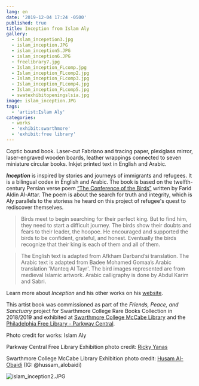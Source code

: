```yaml
---
lang: en
date: '2019-12-04 17:24 -0500'
published: true
title: Inception from Islam Aly
gallery:
  - islam_incepetion3.jpg
  - islam_inception.JPG
  - islam_inception5.JPG
  - islam_inception6.JPG
  - freelibrary7.jpg
  - Islam_inception_FLcomp.jpg
  - Islam_inception_FLcomp2.jpg
  - Islam_inception_FLcomp3.jpg
  - Islam_inception_FLcomp4.jpg
  - Islam_inception_FLcomp5.jpg
  - swatexhibitopeningslsia.jpg
image: islam_inception.JPG
tags:
  - 'artist:Islam Aly'
categories:
  - works
  - 'exhibit:swarthmore'
  - 'exhibit:free library'
---
```

Coptic bound book. Laser-cut Fabriano and tracing paper, plexiglass mirror, laser-engraved wooden boards, leather wrappings connected to seven miniature circular books. Inkjet printed text in English and Arabic. 

**_Inception_** is inspired by stories and journeys of immigrants and refugees. It is a bilingual codex in English and Arabic. The book is based on the twelfth-century Persian verse poem [“The Conference of the Birds”](http://data.nur.nu/Kutub/English/Attar_Conference-of-the-Birds_tr.C.S.Nott.pdf) written by Farid Aldin Al-Attar. The poem is about the search for truth and integrity, which is Aly parallels to the storiess he heard on this project of refugee's quest to rediscover themselves.

> Birds meet to begin searching for their perfect king. But to find him, they need to start a difficult journey. The birds show their doubts and fears to their leader, the hoopoe. He encouraged and supported the birds to be confident, grateful, and honest. Eventually the birds recognize that their king is each of them and all of them.

> The English text is adapted from Afkham Darband’si translation. The Arabic text is adapted from Badee Mohamed Gomaa’s Arabic translation 'Manteq Al Tayr'. The bird images represented are from medieval Islamic artwork. Arabic calligraphy is done by Abdul Karim and Sabri.

Learn more about _Inception_ and his other works on his [website](https://www.islamaly.com/inception.html).

This artist book was commissioned as part of the _Friends, Peace, and Sanctuary_ project for Swarthmore College Rare Books Collection in 2018/2019 and exhibited at [Swarthmore College McCabe Library](https://www.swarthmore.edu/libraries/mccabe-library) and the [Philadelphia Free Library - Parkway Central](https://libwww.freelibrary.org/locations/parkway-central-library).

Photo credit for works: Islam Aly

Parkway Central Free Library Exhibition photo credit: [Ricky Yanas](http://rickyyanas.com/)

Swarthmore College McCabe Library Exhibition photo credit: [Husam Al-Obaidi](https://www.facebook.com/Say-Cheese-106758220748744/) (IG: @hussam_alobaidi)


![islam_inception2.JPG]({{site.baseurl}}/assets/images/islam_inception2.JPG)





